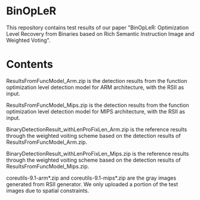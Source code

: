 # BinOpLeR
This repository contains test results of our paper "BinOpLeR: Optimization Level Recovery from Binaries based on Rich Semantic Instruction Image and Weighted Voting".
# Contents
ResultsFromFuncModel_Arm.zip is the detection results from the function optimization level detection model for ARM architecture, with the RSII as input.

ResultsFromFuncModel_Mips.zip is the detection results from the function optimization level detection model for MIPS architecture, with the RSII as input.

BinaryDetectionResult_withLenProFixLen_Arm.zip is the reference results through the weighted voiting scheme based on the detection results of ResultsFromFuncModel_Arm.zip.

BinaryDetectionResult_withLenProFixLen_Mips.zip is the reference results through the weighted voiting scheme based on the detection results of ResultsFromFuncModel_Mips.zip.

coreutils-9.1-arm*.zip and coreutils-9.1-mips*.zip are the gray images generated from RSII generator. We only uploaded a portion of the test images due to spatial constraints. 
